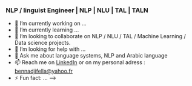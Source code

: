 ### NLP / linguist Engineer | NLP | NLU | TAL | TALN


- 🔭 I’m currently working on ...
- 🌱 I’m currently learning ...
- 👯 I’m looking to collaborate on NLP / NLU / TAL / Machine Learning / Data science projects.
- 🤔 I’m looking for help with ...
- 💬 Ask me about language systems, NLP and Arabic language 
- 📫 Reach me on [LinkedIn](www.linkedin.com/in/fella-bennadji) or on my personal adress : bennadjifella@yahoo.fr
- ⚡ Fun fact: ...
-->
